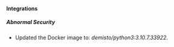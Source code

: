 #### Integrations
##### Abnormal Security
- Updated the Docker image to: *demisto/python3:3.10.7.33922*.
